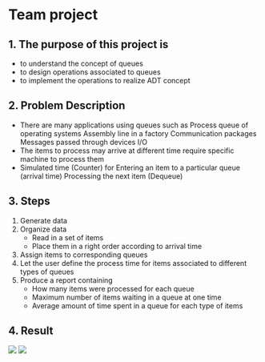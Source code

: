 # Team project

## 1\. The purpose of this project is 
+ to understand the concept of queues
+ to design operations associated to queues  
+ to implement the operations to realize ADT concept
## 2\. Problem Description
+ There are many applications using queues such as
        Process queue of operating systems
        Assembly line in a factory
        Communication packages
        Messages passed through devices I/O
+ The items to process may 
        arrive at different time 
        require specific machine to process them
+ Simulated time (Counter) for 
        Entering an item to a particular queue (arrival time)
        Processing the next item (Dequeue)
## 3\. Steps
1. Generate data
2. Organize data
    - Read in a set of items
    - Place them in a right order according to arrival time
3. Assign items to corresponding queues
4. Let the user define the process time for items associated to different types of queues 
5. Produce a report containing
    - How many items were processed for each queue
    - Maximum number of items waiting in a queue at one time
    - Average amount of time spent in a queue for each type of items
## 4\. Result
<img src="https://cdn.discordapp.com/attachments/635712275474546692/788973280207699968/MWSnap005_2020-12-06_21_27_19.png">
<img src="https://cdn.discordapp.com/attachments/635712275474546692/788971960213176320/MWSnap006_2020-12-06_21_27_35.png">
